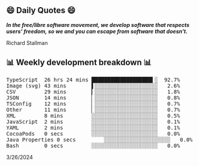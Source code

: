 ## 😄 Daily Quotes 😄

_**In the free/libre software movement, we develop software that respects users' freedom, so we and you can escape from software that doesn't.**_

Richard Stallman



## 📊 Weekly development breakdown 📊

<pre>TypeScript  26 hrs 24 mins ███████████████████▍░  92.7%
Image (svg) 43 mins        ▌░░░░░░░░░░░░░░░░░░░░   2.6%
CSV         29 mins        ▎░░░░░░░░░░░░░░░░░░░░   1.8%
JSON        14 mins        ▏░░░░░░░░░░░░░░░░░░░░   0.8%
TSConfig    12 mins        ▏░░░░░░░░░░░░░░░░░░░░   0.7%
Other       11 mins        ▏░░░░░░░░░░░░░░░░░░░░   0.7%
XML         8 mins         ░░░░░░░░░░░░░░░░░░░░░   0.5%
JavaScript  2 mins         ░░░░░░░░░░░░░░░░░░░░░   0.1%
YAML        2 mins         ░░░░░░░░░░░░░░░░░░░░░   0.1%
CocoaPods   0 secs         ░░░░░░░░░░░░░░░░░░░░░   0.0%
Java Properties 0 secs         ░░░░░░░░░░░░░░░░░░░░░   0.0%
Bash        0 secs         ░░░░░░░░░░░░░░░░░░░░░   0.0%</pre>

3/26/2024